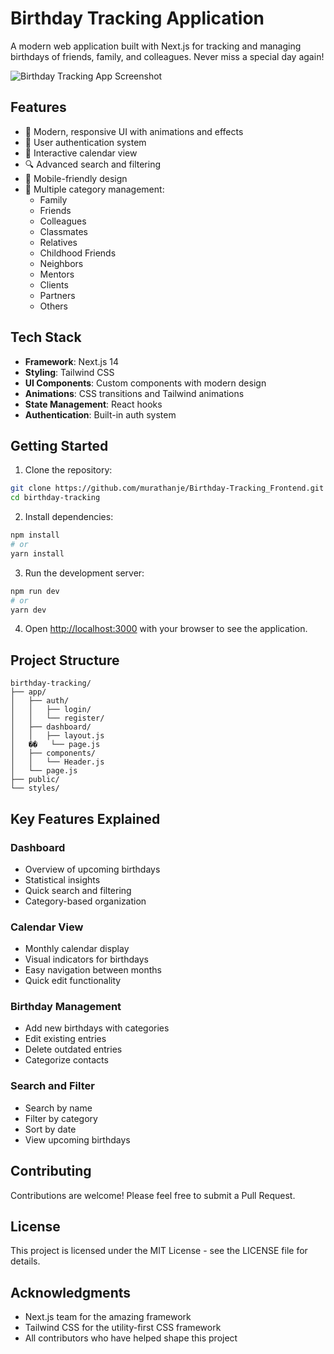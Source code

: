 # Birthday Tracking Application

A modern web application built with Next.js for tracking and managing birthdays of friends, family, and colleagues. Never miss a special day again!

![Birthday Tracking App Screenshot](https://i.hizliresim.com/adcxccu.png)

## Features

- 🎨 Modern, responsive UI with animations and effects
- 👤 User authentication system
- 📅 Interactive calendar view
- 🔍 Advanced search and filtering
- 📱 Mobile-friendly design
- 🎯 Multiple category management:
  - Family
  - Friends
  - Colleagues
  - Classmates
  - Relatives
  - Childhood Friends
  - Neighbors
  - Mentors
  - Clients
  - Partners
  - Others

## Tech Stack

- **Framework**: Next.js 14
- **Styling**: Tailwind CSS
- **UI Components**: Custom components with modern design
- **Animations**: CSS transitions and Tailwind animations
- **State Management**: React hooks
- **Authentication**: Built-in auth system

## Getting Started

1. Clone the repository:
```bash
git clone https://github.com/murathanje/Birthday-Tracking_Frontend.git
cd birthday-tracking
```

2. Install dependencies:
```bash
npm install
# or
yarn install
```

3. Run the development server:
```bash
npm run dev
# or
yarn dev
```

4. Open [http://localhost:3000](http://localhost:3000) with your browser to see the application.

## Project Structure

```
birthday-tracking/
├── app/
│   ├── auth/
│   │   ├── login/
│   │   └── register/
│   ├── dashboard/
│   │   ├── layout.js
│   ��   └── page.js
│   ├── components/
│   │   └── Header.js
│   └── page.js
├── public/
└── styles/
```

## Key Features Explained

### Dashboard
- Overview of upcoming birthdays
- Statistical insights
- Quick search and filtering
- Category-based organization

### Calendar View
- Monthly calendar display
- Visual indicators for birthdays
- Easy navigation between months
- Quick edit functionality

### Birthday Management
- Add new birthdays with categories
- Edit existing entries
- Delete outdated entries
- Categorize contacts

### Search and Filter
- Search by name
- Filter by category
- Sort by date
- View upcoming birthdays

## Contributing

Contributions are welcome! Please feel free to submit a Pull Request.

## License

This project is licensed under the MIT License - see the LICENSE file for details.

## Acknowledgments

- Next.js team for the amazing framework
- Tailwind CSS for the utility-first CSS framework
- All contributors who have helped shape this project
